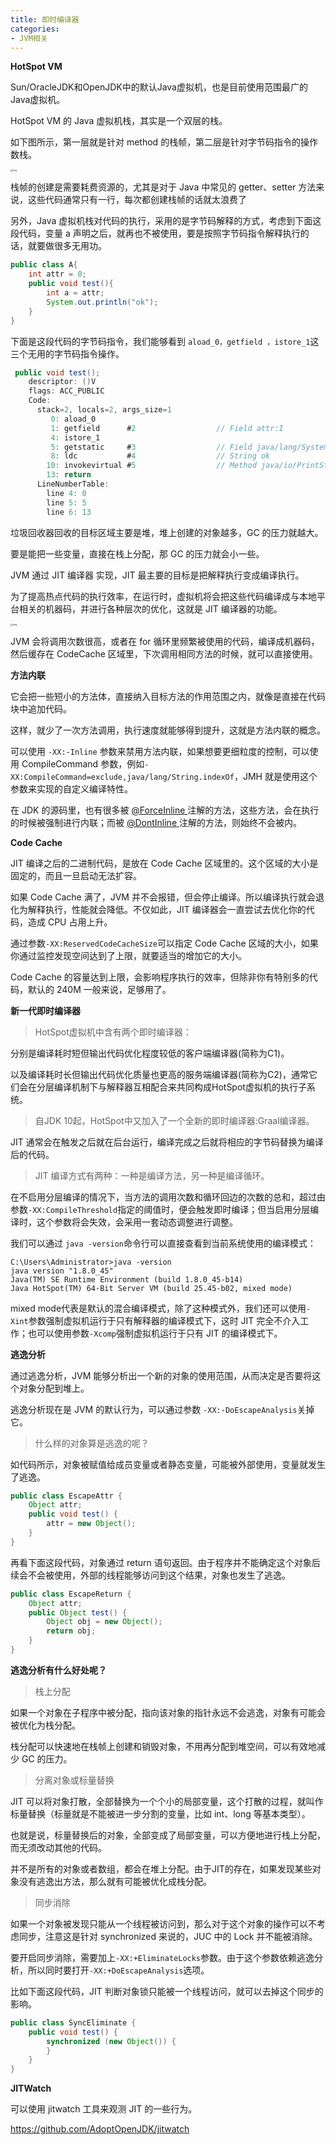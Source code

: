 ```yaml
---
title: 即时编译器
categories: 
- JVM相关
---
```


**HotSpot VM**

Sun/OracleJDK和OpenJDK中的默认Java虚拟机，也是目前使用范围最广的Java虚拟机。

HotSpot VM 的 Java 虚拟机栈，其实是一个双层的栈。

如下图所示，第一层就是针对 method 的栈帧，第二层是针对字节码指令的操作数栈。

<img src="https://img-blog.csdnimg.cn/80d300c0670c47d588ea465e88326fee.png" alt="img" style="zoom:25%;" />



栈帧的创建是需要耗费资源的，尤其是对于 Java 中常见的 getter、setter 方法来说，这些代码通常只有一行，每次都创建栈帧的话就太浪费了

另外，Java 虚拟机栈对代码的执行，采用的是字节码解释的方式，考虑到下面这段代码，变量 a 声明之后，就再也不被使用，要是按照字节码指令解释执行的话，就要做很多无用功。

```java
public class A{
    int attr = 0;
    public void test(){
        int a = attr;
        System.out.println("ok");
    }
}
```

下面是这段代码的字节码指令，我们能够看到 `aload_0，getfield ，istore_1`这三个无用的字节码指令操作。

```java
 public void test();
    descriptor: ()V
    flags: ACC_PUBLIC
    Code:
      stack=2, locals=2, args_size=1
         0: aload_0
         1: getfield      #2                  // Field attr:I
         4: istore_1
         5: getstatic     #3                  // Field java/lang/System.out:Ljava/io/PrintStream;
         8: ldc           #4                  // String ok
        10: invokevirtual #5                  // Method java/io/PrintStream.println:(Ljava/lang/String;)V
        13: return
      LineNumberTable:
        line 4: 0
        line 5: 5
        line 6: 13
```

垃圾回收器回收的目标区域主要是堆，堆上创建的对象越多，GC 的压力就越大。

要是能把一些变量，直接在栈上分配，那 GC 的压力就会小一些。

JVM 通过 JIT 编译器 实现，JIT 最主要的目标是把解释执行变成编译执行。

为了提高热点代码的执行效率，在运行时，虚拟机将会把这些代码编译成与本地平台相关的机器码，并进行各种层次的优化，这就是 JIT 编译器的功能。

<img src="https://img-blog.csdnimg.cn/94457d30db0a402dbe75080fd150cd01.png" alt="img" style="zoom:25%;" />

JVM 会将调用次数很高，或者在 for 循环里频繁被使用的代码，编译成机器码，然后缓存在 CodeCache 区域里，下次调用相同方法的时候，就可以直接使用。

**方法内联**

它会把一些短小的方法体，直接纳入目标方法的作用范围之内，就像是直接在代码块中追加代码。

这样，就少了一次方法调用，执行速度就能够得到提升，这就是方法内联的概念。

可以使用 `-XX:-Inline` 参数来禁用方法内联，如果想要更细粒度的控制，可以使用 CompileCommand 参数，例如`-XX:CompileCommand=exclude,java/lang/String.indexOf`，JMH 就是使用这个参数来实现的自定义编译特性。

在 JDK 的源码里，也有很多被 [@ForceInline ]() 注解的方法，这些方法，会在执行的时候被强制进行内联；而被 [@DontInline ]() 注解的方法，则始终不会被内。

**Code Cache**

JIT 编译之后的二进制代码，是放在 Code Cache 区域里的。这个区域的大小是固定的，而且一旦启动无法扩容。

如果 Code Cache 满了，JVM 并不会报错，但会停止编译。所以编译执行就会退化为解释执行，性能就会降低。不仅如此，JIT 编译器会一直尝试去优化你的代码，造成 CPU 占用上升。

通过参数`-XX:ReservedCodeCacheSize`可以指定 Code Cache 区域的大小，如果你通过监控发现空间达到了上限，就要适当的增加它的大小。

Code Cache 的容量达到上限，会影响程序执行的效率，但除非你有特别多的代码，默认的 240M 一般来说，足够用了。

**新一代即时编译器**

> HotSpot虚拟机中含有两个即时编译器：

分别是编译耗时短但输出代码优化程度较低的客户端编译器(简称为C1)。

以及编译耗时长但输出代码优化质量也更高的服务端编译器(简称为C2)，通常它们会在分层编译机制下与解释器互相配合来共同构成HotSpot虚拟机的执行子系统。

> 自JDK 10起，HotSpot中又加入了一个全新的即时编译器:Graal编译器。

JIT 通常会在触发之后就在后台运行，编译完成之后就将相应的字节码替换为编译后的代码。

> JIT 编译方式有两种：一种是编译方法，另一种是编译循环。

在不启用分层编译的情况下，当方法的调用次数和循环回边的次数的总和，超过由参数`-XX:CompileThreshold`指定的阈值时，便会触发即时编译；但当启用分层编译时，这个参数将会失效，会采用一套动态调整进行调整。

我们可以通过 `java -version`命令行可以直接查看到当前系统使用的编译模式：

```
C:\Users\Administrator>java -version
java version "1.8.0_45"
Java(TM) SE Runtime Environment (build 1.8.0_45-b14)
Java HotSpot(TM) 64-Bit Server VM (build 25.45-b02, mixed mode)
```

mixed mode代表是默认的混合编译模式，除了这种模式外，我们还可以使用`-Xint`参数强制虚拟机运行于只有解释器的编译模式下，这时 JIT 完全不介入工作；也可以使用参数`-Xcomp`强制虚拟机运行于只有 JIT 的编译模式下。

**逃逸分析**

通过逃逸分析，JVM 能够分析出一个新的对象的使用范围，从而决定是否要将这个对象分配到堆上。

逃逸分析现在是 JVM 的默认行为，可以通过参数 `-XX:-DoEscapeAnalysis`关掉它。

> 什么样的对象算是逃逸的呢？

如代码所示，对象被赋值给成员变量或者静态变量，可能被外部使用，变量就发生了逃逸。

```java
public class EscapeAttr {
    Object attr;
    public void test() {
        attr = new Object();
    }
}
```

再看下面这段代码，对象通过 return 语句返回。由于程序并不能确定这个对象后续会不会被使用，外部的线程能够访问到这个结果，对象也发生了逃逸。

```java
public class EscapeReturn {
    Object attr;
    public Object test() {
        Object obj = new Object();
        return obj;
    }
}
```

**逃逸分析有什么好处呢？**

> 栈上分配

如果一个对象在子程序中被分配，指向该对象的指针永远不会逃逸，对象有可能会被优化为栈分配。

栈分配可以快速地在栈帧上创建和销毁对象，不用再分配到堆空间，可以有效地减少 GC 的压力。

> 分离对象或标量替换

JIT 可以将对象打散，全部替换为一个个小的局部变量，这个打散的过程，就叫作标量替换（标量就是不能被进一步分割的变量，比如 int、long 等基本类型）。

也就是说，标量替换后的对象，全部变成了局部变量，可以方便地进行栈上分配，而无须改动其他的代码。

并不是所有的对象或者数组，都会在堆上分配。由于JIT的存在，如果发现某些对象没有逃逸出方法，那么就有可能被优化成栈分配。

> 同步消除

如果一个对象被发现只能从一个线程被访问到，那么对于这个对象的操作可以不考虑同步，注意这是针对 synchronized 来说的，JUC 中的 Lock 并不能被消除。

要开启同步消除，需要加上`-XX:+EliminateLocks`参数。由于这个参数依赖逃逸分析，所以同时要打开`-XX:+DoEscapeAnalysis`选项。

比如下面这段代码，JIT 判断对象锁只能被一个线程访问，就可以去掉这个同步的影响。

```java
public class SyncEliminate {
    public void test() {
        synchronized (new Object()) {
        }
    }
}
```

**JITWatch**

可以使用 jitwatch 工具来观测 JIT 的一些行为。

https://github.com/AdoptOpenJDK/jitwatch
